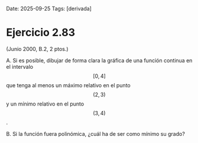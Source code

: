 Date: 2025-09-25
Tags: [derivada]

# Ejercicio 2.83

 (Junio 2000, B.2, 2 ptos.)

A.    Si es posible, dibujar de forma clara la gráfica de una función continua en el intervalo  $$ [  0, 4  ]$$   que tenga al menos un máximo relativo en el punto  $$ ( 2, 3 )$$   y un mínimo relativo en el punto  $$ ( 3, 4 )$$  .

B.    Si la función fuera polinómica, ¿cuál ha de ser como mínimo su grado?

